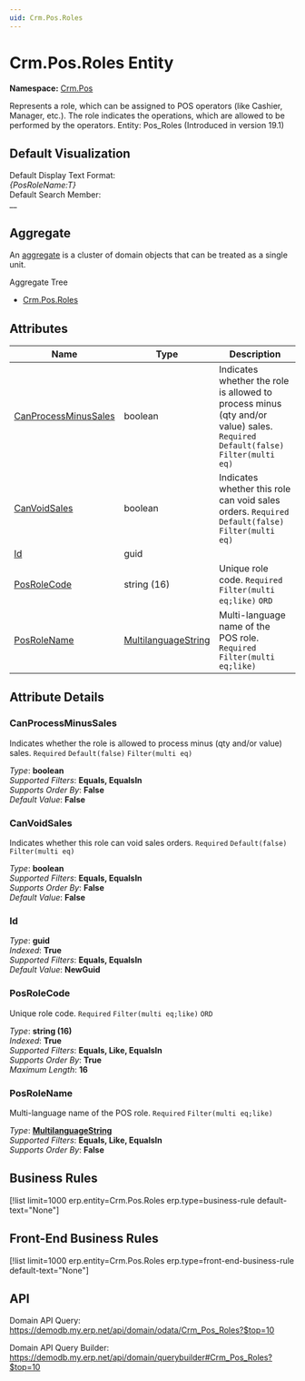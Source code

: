 ```yaml
---
uid: Crm.Pos.Roles
---
```

# Crm.Pos.Roles Entity

**Namespace:** [Crm.Pos](Crm.Pos.md)  

Represents a role, which can be assigned to POS operators (like Cashier, Manager, etc.). The role indicates the operations, which are allowed to be performed by the operators. Entity: Pos_Roles (Introduced in version 19.1)

## Default Visualization
Default Display Text Format:  
_{PosRoleName:T}_  
Default Search Member:  
__  

## Aggregate
An [aggregate](https://docs.erp.net/tech/advanced/concepts/aggregates.html) is a cluster of domain objects that can be treated as a single unit.  

Aggregate Tree  
* [Crm.Pos.Roles](Crm.Pos.Roles.md)  

## Attributes

| Name | Type | Description |
| ---- | ---- | --- |
| [CanProcessMinusSales](Crm.Pos.Roles.md#canprocessminussales) | boolean | Indicates whether the role is allowed to process minus (qty and/or value) sales. `Required` `Default(false)` `Filter(multi eq)` 
| [CanVoidSales](Crm.Pos.Roles.md#canvoidsales) | boolean | Indicates whether this role can void sales orders. `Required` `Default(false)` `Filter(multi eq)` 
| [Id](Crm.Pos.Roles.md#id) | guid |  
| [PosRoleCode](Crm.Pos.Roles.md#posrolecode) | string (16) | Unique role code. `Required` `Filter(multi eq;like)` `ORD` 
| [PosRoleName](Crm.Pos.Roles.md#posrolename) | [MultilanguageString](../data-types.md#multilanguagestring) | Multi-language name of the POS role. `Required` `Filter(multi eq;like)` 


## Attribute Details

### CanProcessMinusSales

Indicates whether the role is allowed to process minus (qty and/or value) sales. `Required` `Default(false)` `Filter(multi eq)`

_Type_: **boolean**  
_Supported Filters_: **Equals, EqualsIn**  
_Supports Order By_: **False**  
_Default Value_: **False**  

### CanVoidSales

Indicates whether this role can void sales orders. `Required` `Default(false)` `Filter(multi eq)`

_Type_: **boolean**  
_Supported Filters_: **Equals, EqualsIn**  
_Supports Order By_: **False**  
_Default Value_: **False**  

### Id

_Type_: **guid**  
_Indexed_: **True**  
_Supported Filters_: **Equals, EqualsIn**  
_Default Value_: **NewGuid**  

### PosRoleCode

Unique role code. `Required` `Filter(multi eq;like)` `ORD`

_Type_: **string (16)**  
_Indexed_: **True**  
_Supported Filters_: **Equals, Like, EqualsIn**  
_Supports Order By_: **True**  
_Maximum Length_: **16**  

### PosRoleName

Multi-language name of the POS role. `Required` `Filter(multi eq;like)`

_Type_: **[MultilanguageString](../data-types.md#multilanguagestring)**  
_Supported Filters_: **Equals, Like, EqualsIn**  
_Supports Order By_: **False**  



## Business Rules

[!list limit=1000 erp.entity=Crm.Pos.Roles erp.type=business-rule default-text="None"]

## Front-End Business Rules

[!list limit=1000 erp.entity=Crm.Pos.Roles erp.type=front-end-business-rule default-text="None"]

## API

Domain API Query:
<https://demodb.my.erp.net/api/domain/odata/Crm_Pos_Roles?$top=10>

Domain API Query Builder:
<https://demodb.my.erp.net/api/domain/querybuilder#Crm_Pos_Roles?$top=10>

